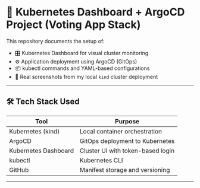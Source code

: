 # 🧩 Kubernetes Dashboard + ArgoCD Project (Voting App Stack)

This repository documents the setup of:

- 🎛️ Kubernetes Dashboard for visual cluster monitoring  
- ⚙️ Application deployment using ArgoCD (GitOps)  
- 📦 kubectl commands and YAML-based configurations  
- 📸 Real screenshots from my local `kind` cluster deployment  

---

## 🛠️ Tech Stack Used

| Tool            | Purpose                            |
|------------------|-------------------------------------|
| Kubernetes (kind)| Local container orchestration       |
| ArgoCD           | GitOps deployment to Kubernetes     |
| Kubernetes Dashboard | Cluster UI with token-based login |
| kubectl          | Kubernetes CLI                      |
| GitHub           | Manifest storage and versioning     |

---

